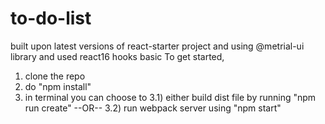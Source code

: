 # to-do-list
built upon latest versions of react-starter project and using @metrial-ui library and used react16 hooks basic
To get started, 
1) clone the repo
2) do "npm install"
3) in terminal you can choose to
  3.1) either build dist file by running "npm run create"
  --OR--
  3.2) run webpack server using "npm start"

